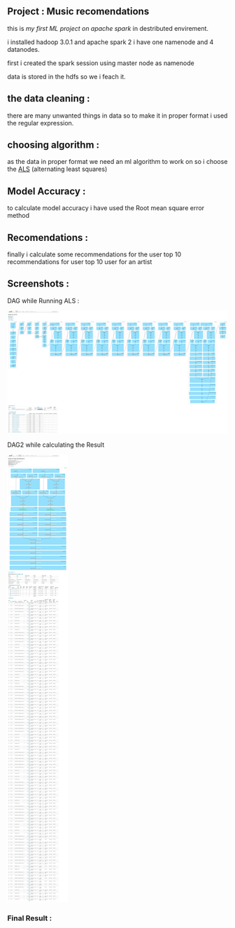 <h2>Project : Music recomendations</h2>

this is *my first ML project on apache spark* in destributed envirement.

i installed hadoop 3.0.1 and apache spark 2
i have one namenode and 4 datanodes.

first i created the spark session using master node as namenode

data is stored in the hdfs so we i feach it.

## the data cleaning :
there are many unwanted things in data so to make it in proper format
i used the regular expression.


## choosing algorithm :
 as the data in proper format we need an ml algorithm to work on
 so i choose the [ALS](https://spark.apache.org/docs/latest/ml-collaborative-filtering.html) (alternating least squares)


## Model Accuracy :

to calculate model accuracy i have used the Root mean square error method

## Recomendations :
finally i calculate some recommendations for the user
top 10 recommendations for user
top 10 user for an artist


## Screenshots :

DAG while Running ALS :

![alt text](data/img/scr1.jpg)

DAG2 while calculating the Result

![alt text](data/img/scr2.jpg)


### Final Result :


